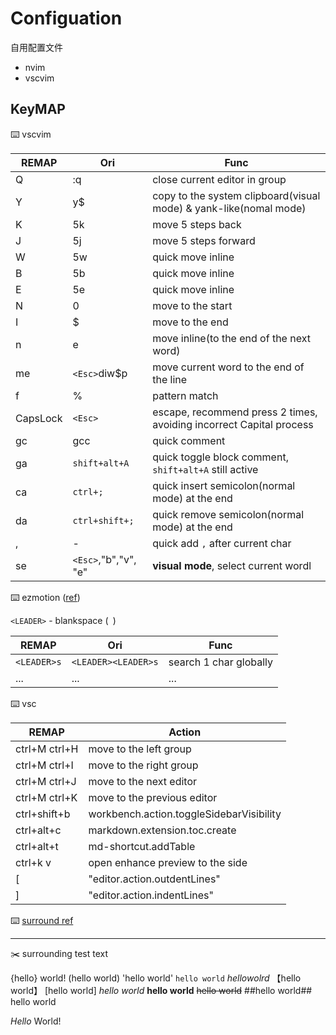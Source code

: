 # Configuation

自用配置文件

* nvim
* vscvim

## KeyMAP

:keyboard: vscvim

REMAP | Ori | Func
---------|----------|---------
 Q | :q | close current editor in group
 Y | y$ | copy to the system clipboard(visual mode) & yank-like(nomal mode)
 K | 5k | move 5 steps back
 J | 5j | move 5 steps forward
 W | 5w | quick move inline
 B | 5b | quick move inline
 E | 5e | quick move inline
 N | 0  | move to the start
 I | $  | move to the end
 n | e  | move inline(to the end of the next word)
 me| `<Esc>`diw$p|move current word to the end of the line
f | % | pattern match
CapsLock | `<Esc>` | escape, recommend press 2 times, avoiding incorrect Capital process
gc | gcc | quick comment
ga | `shift+alt+A` | quick toggle block comment, `shift+alt+A` still active
ca | `ctrl+;` | quick insert semicolon(normal mode) at the end
da | `ctrl+shift+;` | quick remove semicolon(normal mode) at the end
, | - | quick add `,` after current char
se | `<Esc>`,"b","v", "e" | **visual mode**, select current wordl

:keyboard: ezmotion ([ref](https://github.com/VSCodeVim/Vim))

`<LEADER>` - blankspace (` `)

REMAP | Ori | Func
---------|----------|---------
 `<LEADER>s` | `<LEADER><LEADER>s` | search 1 char globally
 ... | ... | ...

:keyboard: vsc

REMAP | Action
---------|----------
ctrl+M ctrl+H | move to the left group
ctrl+M ctrl+I | move to the right group
ctrl+M ctrl+J | move to the next editor
ctrl+M ctrl+K | move to the previous editor
ctrl+shift+b | workbench.action.toggleSidebarVisibility
ctrl+alt+c | markdown.extension.toc.create
ctrl+alt+t | md-shortcut.addTable
ctrl+k v | open enhance preview to the side
[ | "editor.action.outdentLines"
] | "editor.action.indentLines"

:keyboard: [surround ref](https://github.com/tpope/vim-surround)

---

:scissors: surrounding test text

{hello} world!
(hello world)
'hello world'
`hello world`
<hello world>
$hello wolrd$
【hello world】
[hello world]
*hello world*
**hello world**
~~hello world~~
##hello world##
hello world

<p class="important">
<em>Hello</em> World!
</p>